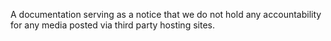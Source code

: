 A documentation serving as a notice that we do not hold any accountability for any media posted via third party hosting sites.
